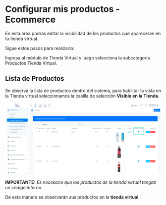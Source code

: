 # Configurar mis productos - Ecommerce

En esta área podrás editar la visibilidad de los productos que aparecerán en tu tienda virtual.

Sigue estos pasos para realizarlo:

Ingresa al módulo de Tienda Virtual y luego selecciona la subcategoría Productos Tienda Virtual.

## Lista de Productos

Se observa la lista de productos dentro del sistema, para habilitar la vista en la Tienda virtual seleccionamos la casilla de selección **Visible en la Tienda**.

![Alt text](img/tiendavir.jpg)

**IMPORTANTE:** *Es necesario que los productos de la tienda virtual tengan un código interno.*

De esta manera se observarán sus productos en la **tienda virtual**.
